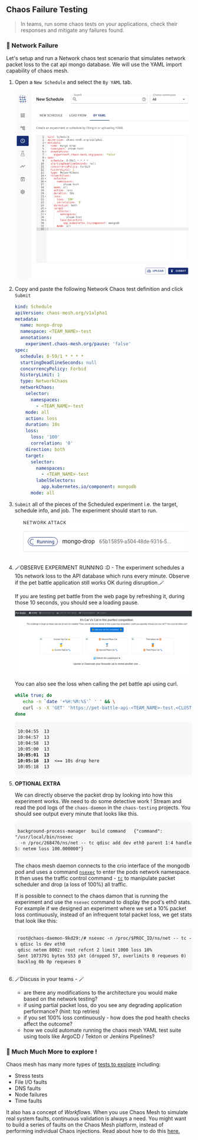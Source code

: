 ## Chaos Failure Testing

> In teams, run some chaos tests on your applications, check their responses and mitigate any failures found.

### 🧨 Network Failure

Let's setup and run a Network chaos test scenario that simulates network packet loss to the cat api mongo database. We will use the YAML import capability of chaos mesh.

1. Open a `New Schedule` and select the `By YAML` tab.

    ![images/chaos-nw-yaml-tab.png](images/chaos-nw-yaml-tab.png)

2. Copy and paste the following Network Chaos test definition and click `Submit`

    ```yaml
    kind: Schedule
    apiVersion: chaos-mesh.org/v1alpha1
    metadata:
      name: mongo-drop
      namespace: <TEAM_NAME>-test
      annotations:
        experiment.chaos-mesh.org/pause: 'false'
    spec:
      schedule: 0-59/1 * * * *
      startingDeadlineSeconds: null
      concurrencyPolicy: Forbid
      historyLimit: 1
      type: NetworkChaos
      networkChaos:
        selector:
          namespaces:
            - <TEAM_NAME>-test
        mode: all
        action: loss
        duration: 10s
        loss:
          loss: '100'
          correlation: '0'
        direction: both
        target:
          selector:
            namespaces:
              - <TEAM_NAME>-test
            labelSelectors:
              app.kubernetes.io/component: mongodb
          mode: all
    ```

3. `Submit` all of the pieces of the Scheduled experiment i.e. the target, schedule info, and job. The experiment should start to run.

    ![images/chaos-nw-submit.png](images/chaos-nw-submit.png)

4. 🪄OBSERVE EXPERIMENT RUNNING :D - The experiment schedules a 10s network loss to the API database which runs every minute. Observe if the pet battle application still works OK during disruption.🪄

    If you are testing pet battle from the web page by refreshing it, during those 10 seconds, you should see a loading pause.

    ![image/chaos-nw-pause-web.png](images/chaos-nw-pause-web.png)

    You can also see the loss when calling the pet battle api using curl.

    ```bash
    while true; do
       echo -n `date '+%H:%M:%S'` ' ' && \
       curl -s -X 'GET' 'https://pet-battle-api-<TEAM_NAME>-test.<CLUSTER_DOMAIN>/cats/ids' -H 'accept: application/json' | jq '. | length' ; sleep 1;
    done
    ```

    <div class="highlight" style="background: #f7f7f7">
    <pre><code class="language-bash">
    10:04:55  13
    10:04:57  13
    10:04:58  13
    10:05:00  13
    <b>10:05:01  13
    10:05:16  13</b>  <== 10s drop here
    10:05:18  13
    </code></pre></div>

5. **OPTIONAL EXTRA**

    We can directly observe the packet drop by looking into how this experiment works. We need to do some detective work ! Stream and read the pod logs of the `chaos-daemon` in the `chaos-testing` projects. You should see output every minute that looks like this.

    <div class="highlight" style="background: #f7f7f7">
    <pre><code class="language-bash">
    background-process-manager	build command	{"command": "/usr/local/bin/nsexec
     -n /proc/268476/ns/net -- tc qdisc add dev eth0 parent 1:4 handle 5: netem loss 100.000000"}
    </code></pre></div>

    The chaos mesh daemon connects to the crio interface of the mongodb pod and uses a command [`nsexec`](https://github.com/chaos-mesh/nsexec) to enter the pods network namespace. It then uses the traffic control command - [`tc`](https://tldp.org/HOWTO/Traffic-Control-HOWTO/intro.html) to manipulate packet scheduler and drop (a loss of 100%) all traffic.

    If is possible to connect to the chaos damon that is running the experiment and use the `nsexec` command to display the pod's eth0 stats. For example if we designed an experiment where we set a 10% packet loss continuously, instead of an infrequent total packet loss, we get stats that look like this:

    <div class="highlight" style="background: #f7f7f7">
    <pre><code class="language-bash">
    root@chaos-daemon-9kd29:/# nsexec -n /proc/$PROC_ID/ns/net -- tc -s qdisc ls dev eth0
    qdisc netem 8002: root refcnt 2 limit 1000 loss 10%
    Sent 1073791 bytes 553 pkt (dropped 57, overlimits 0 requeues 0)
    backlog 0b 0p requeues 0
    </code></pre></div>

6. 🪄Discuss in your teams - 🪄

    - are there any modifications to the architecture you would make based on the network testing?
    - if using partial packet loss, do you see any degrading application performance? (hint: tcp retries)
    - if you set 100% loss continuously - how does the pod health checks affect the outcome?
    - how we could automate running the chaos mesh YAML test suite using tools like ArgoCD / Tekton or Jenkins Pipelines?

### 🚢 Much Much More to explore !

Chaos mesh has many more types of [tests to explore](https://chaos-mesh.org/docs/) including:

- Stress tests
- File I/O faults
- DNS faults
- Node failures
- Time faults

It also has a concept of _Workflows_. When you use Chaos Mesh to simulate real system faults, continuous validation is always a need. You might want to build a series of faults on the Chaos Mesh platform, instead of performing individual Chaos injections. Read about how to do this [here.](https://chaos-mesh.org/docs/create-chaos-mesh-workflow/)
